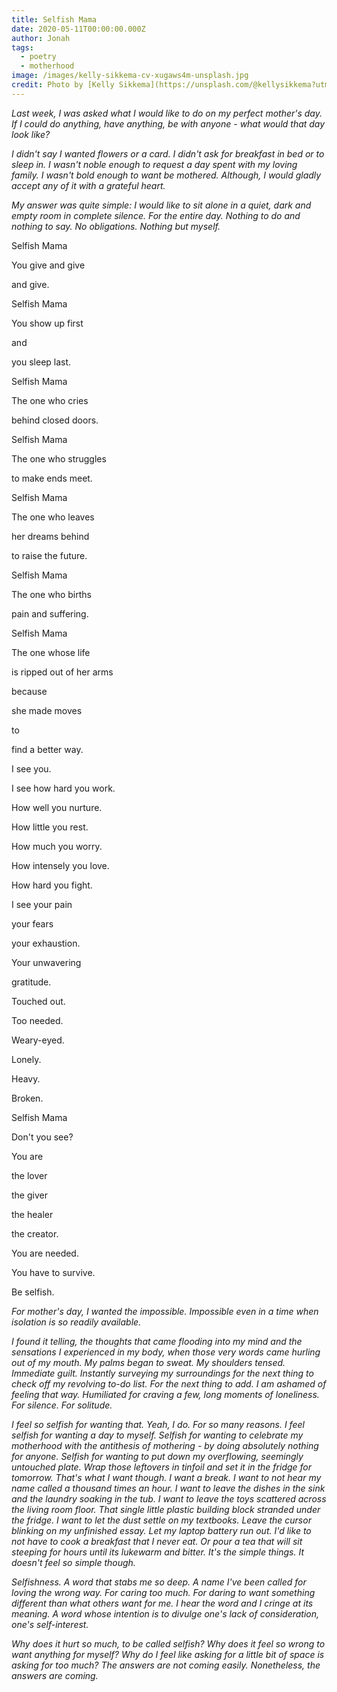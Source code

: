 ```yaml
---
title: Selfish Mama
date: 2020-05-11T00:00:00.000Z
author: Jonah
tags:
  - poetry
  - motherhood
image: /images/kelly-sikkema-cv-xugaws4m-unsplash.jpg
credit: Photo by [Kelly Sikkema](https://unsplash.com/@kellysikkema?utm_source=unsplash&utm_medium=referral&utm_content=creditCopyText) on [Unsplash](https://unsplash.com/s/photos/single-flower?utm_source=unsplash&utm_medium=referral&utm_content=creditCopyText)
---
```

<!--StartFragment-->

*Last week, I was asked what I would like to do on my perfect mother's day. If I could do anything, have anything, be with anyone - what would that day look like?* 

*I didn't say I wanted flowers or a card. I didn't ask for breakfast in bed or to sleep in. I wasn't noble enough to request a day spent with my loving family. I wasn't bold enough to want be mothered. Although, I would gladly accept any of it with a grateful heart.*

*My answer was quite simple: I would like to sit alone in a quiet, dark and empty room in complete silence. For the entire day. Nothing to do and nothing to say. No obligations. Nothing but myself.*  

<!--EndFragment-->

<!--StartFragment-->

Selfish Mama

You give and give

and give.

Selfish Mama

You show up first

and 

you sleep last.

Selfish Mama

The one who cries

behind closed doors.

Selfish Mama

The one who struggles

to make ends meet.

Selfish Mama

The one who leaves

her dreams behind

to raise the future. 

Selfish Mama

The one who births

pain and suffering.

Selfish Mama

The one whose life

is ripped out of her arms

because 

she made moves

to 

find a better way.

I see you.

I see how hard you work.

How well you nurture.

How little you rest.

How much you worry.

How intensely you love.

How hard you fight.

I see your pain

your fears

your exhaustion.

Your unwavering 

gratitude.

Touched out.

Too needed.

Weary-eyed.

Lonely.

Heavy.

Broken.

Selfish Mama

Don't you see?

You are

the lover

the giver

the healer

the creator.

You are needed.

You have to survive.

Be selfish. 

<!--EndFragment-->

<!--StartFragment-->

*For mother's day, I wanted the impossible. Impossible even in a time when isolation is so readily available.* 

*I found it telling, the thoughts that came flooding into my mind and the sensations I experienced in my body, when those very words came hurling out of my mouth. My palms began to sweat. My shoulders tensed. Immediate guilt. Instantly surveying my surroundings for the next thing to check off my revolving to-do list. For the next thing to add. I am ashamed of feeling that way. Humiliated for craving a few, long moments of loneliness. For silence. For solitude.* 

*I feel so selfish for wanting that. Yeah, I do. For so many reasons. I feel selfish for wanting a day to myself. Selfish for wanting to celebrate my motherhood with the antithesis of mothering - by doing absolutely nothing for anyone. Selfish for wanting to put down my overflowing, seemingly untouched plate. Wrap those leftovers in tinfoil and set it in the fridge for tomorrow. That's what I want though. I want a break. I want to not hear my name called a thousand times an hour. I want to leave the dishes in the sink and the laundry soaking in the tub. I want to leave the toys scattered across the living room floor. That single little plastic building block stranded under the fridge. I want to let the dust settle on my textbooks. Leave the cursor blinking on my unfinished essay. Let my laptop battery run out. I'd like to not have to cook a breakfast that I never eat. Or pour a tea that will sit steeping for hours until its lukewarm and bitter. It's the simple things. It doesn't feel so simple though.* 

*Selfishness. A word that stabs me so deep. A name I've been called for loving the wrong way. For caring too much. For daring to want something different than what others want for me. I hear the word and I cringe at its meaning. A word whose intention is to divulge one's lack of consideration, one's self-interest.*

*Why does it hurt so much, to be called selfish? Why does it feel so wrong to want anything for myself? Why do I feel like asking for a little bit of space is asking for too much? The answers are not coming easily. Nonetheless, the answers are coming.*

<!--EndFragment-->
